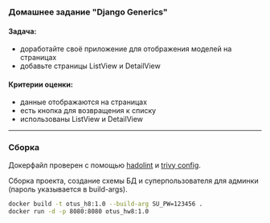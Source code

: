 ### Домашнее задание "Django Generics"
#### Задача:
- доработайте своё приложение для отображения моделей на страницах
- добавьте страницы ListView и DetailView
#### Критерии оценки:
- данные отображаются на страницах
- есть кнопка для возвращения к списку
- использованы ListView и DetailView
---

### Сборка
Докерфайл проверен с помощью [hadolint](https://hadolint.github.io/hadolint/) и [trivy config](https://aquasecurity.github.io/trivy/v0.17.0/).

Сборка проекта, создание схемы БД и суперпользователя для админки (пароль указывается в build-args).
```bash
docker build -t otus_h8:1.0 --build-arg SU_PW=123456 .
docker run -d -p 8080:8080 otus_hw8:1.0
```

